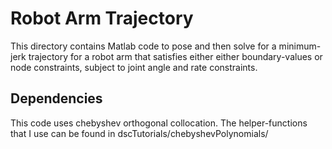 # Robot Arm Trajectory

This directory contains Matlab code to pose and then solve for a minimum-jerk trajectory for a robot arm that satisfies either either boundary-values or node constraints, subject to joint angle and rate constraints.

## Dependencies

This code uses chebyshev orthogonal collocation. The helper-functions that I use can be found in 
        dscTutorials/chebyshevPolynomials/